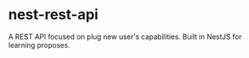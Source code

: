 # nest-rest-api
A REST API focused on plug new user's capabilities. Built in NestJS for learning proposes.
